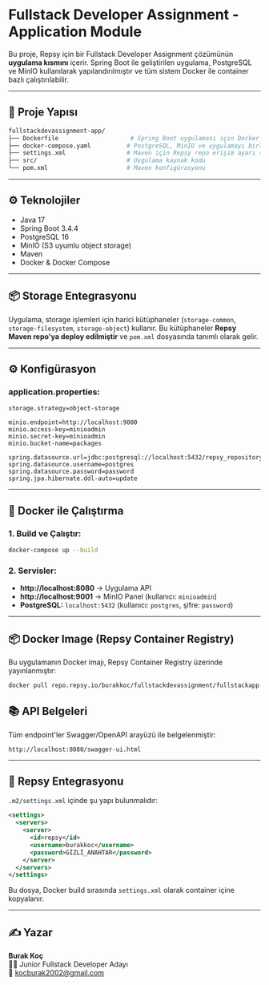 
# Fullstack Developer Assignment - Application Module

Bu proje, Repsy için bir Fullstack Developer Assignment çözümünün **uygulama kısmını** içerir. Spring Boot ile geliştirilen uygulama, PostgreSQL ve MinIO kullanılarak yapılandırılmıştır ve tüm sistem Docker ile container bazlı çalıştırılabilir.

---

## 🚀 Proje Yapısı

```bash
fullstackdevassignment-app/
├── Dockerfile                    # Spring Boot uygulaması için Docker imajı
├── docker-compose.yaml          # PostgreSQL, MinIO ve uygulamayı birlikte çalıştırır
├── settings.xml                 # Maven için Repsy repo erişim ayarı (Docker'da kullanılmak üzere)
├── src/                         # Uygulama kaynak kodu
└── pom.xml                      # Maven konfigürasyonu
```

---

## ⚙️ Teknolojiler

- Java 17
- Spring Boot 3.4.4
- PostgreSQL 16
- MinIO (S3 uyumlu object storage)
- Maven
- Docker & Docker Compose

---

## 📦 Storage Entegrasyonu

Uygulama, storage işlemleri için harici kütüphaneler (`storage-common`, `storage-filesystem`, `storage-object`) kullanır. Bu kütüphaneler **Repsy Maven repo'ya deploy edilmiştir** ve `pom.xml` dosyasında tanımlı olarak gelir.

---

## ⚙️ Konfigürasyon

### application.properties:

```properties
storage.strategy=object-storage

minio.endpoint=http://localhost:9000
minio.access-key=minioadmin
minio.secret-key=minioadmin
minio.bucket-name=packages

spring.datasource.url=jdbc:postgresql://localhost:5432/repsy_repository
spring.datasource.username=postgres
spring.datasource.password=password
spring.jpa.hibernate.ddl-auto=update
```

---

## 🐳 Docker ile Çalıştırma

### 1. Build ve Çalıştır:
```bash
docker-compose up --build
```

### 2. Servisler:
- **http://localhost:8080** → Uygulama API
- **http://localhost:9001** → MinIO Panel (kullanıcı: `minioadmin`)
- **PostgreSQL:** `localhost:5432` (kullanıcı: `postgres`, şifre: `password`)

---

## 📦 Docker Image (Repsy Container Registry)

Bu uygulamanın Docker imajı, Repsy Container Registry üzerinde yayınlanmıştır:

```bash
docker pull repo.repsy.io/burakkoc/fullstackdevassignment/fullstackapp:latest
```

## 📚 API Belgeleri

Tüm endpoint'ler Swagger/OpenAPI arayüzü ile belgelenmiştir:

```
http://localhost:8080/swagger-ui.html
```

---

## 🔐 Repsy Entegrasyonu

`.m2/settings.xml` içinde şu yapı bulunmalıdır:

```xml
<settings>
  <servers>
    <server>
      <id>repsy</id>
      <username>burakkoc</username>
      <password>GİZLİ_ANAHTAR</password>
    </server>
  </servers>
</settings>
```

Bu dosya, Docker build sırasında `settings.xml` olarak container içine kopyalanır.

---

## ✍️ Yazar

**Burak Koç**  
👨‍💻 Junior Fullstack Developer Adayı  
📧 kocburak2002@gmail.com
